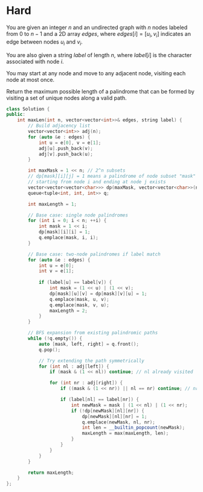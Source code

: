 # Hard

You are given an integer $n$ and an undirected graph with $n$ nodes labeled from $0$ to $n - 1$ and a 2D array $edges$, where $edges[i] = [u_i, v_i]$ indicates an edge between nodes $u_i$ and $v_i$.

You are also given a string $label$ of length $n$, where $label[i]$ is the character associated with node $i$.

You may start at any node and move to any adjacent node, visiting each node at most once.

Return the maximum possible length of a palindrome that can be formed by visiting a set of unique nodes along a valid path.

```cpp
class Solution {
public:
    int maxLen(int n, vector<vector<int>>& edges, string label) {
        // Build adjacency list
        vector<vector<int>> adj(n);
        for (auto &e : edges) {
            int u = e[0], v = e[1];
            adj[u].push_back(v);
            adj[v].push_back(u);
        }

        int maxMask = 1 << n; // 2^n subsets
        // dp[mask][i][j] = 1 means a palindrome of node subset "mask"
        // starting from node i and ending at node j exists
        vector<vector<vector<char>>> dp(maxMask, vector<vector<char>>(n, vector<char>(n, 0)));
        queue<tuple<int, int, int>> q;

        int maxLength = 1;

        // Base case: single node palindromes
        for (int i = 0; i < n; ++i) {
            int mask = 1 << i;
            dp[mask][i][i] = 1;
            q.emplace(mask, i, i);
        }

        // Base case: two-node palindromes if label match
        for (auto &e : edges) {
            int u = e[0];
            int v = e[1];
            
            if (label[u] == label[v]) {
                int mask = (1 << u) | (1 << v);
                dp[mask][u][v] = dp[mask][v][u] = 1;
                q.emplace(mask, u, v);
                q.emplace(mask, v, u);
                maxLength = 2;
            }
        }

        // BFS expansion from existing palindromic paths
        while (!q.empty()) {
            auto [mask, left, right] = q.front();
            q.pop();

            // Try extending the path symmetrically
            for (int nl : adj[left]) {
                if (mask & (1 << nl)) continue; // nl already visited

                for (int nr : adj[right]) {
                    if ((mask & (1 << nr)) || nl == nr) continue; // nr already visited or same as nl

                    if (label[nl] == label[nr]) {
                        int newMask = mask | (1 << nl) | (1 << nr);
                        if (!dp[newMask][nl][nr]) {
                            dp[newMask][nl][nr] = 1;
                            q.emplace(newMask, nl, nr);
                            int len = __builtin_popcount(newMask);
                            maxLength = max(maxLength, len);
                        }
                    }
                }
            }
        }

        return maxLength;
    }
};
```
